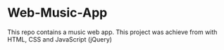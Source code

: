 # Web-Music-App

This repo contains a music web app. This project was achieve from with HTML, CSS and JavaScript (jQuery)
